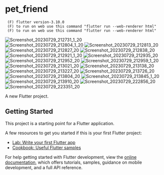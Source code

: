 # pet_friend
     (F) flutter version-3.10.0 
     (F) to run on web use this command "flutter run --web-renderer html"
     (F) to run on web use this command "flutter run --web-renderer html"

![Screenshot_20230729_212731_1_20](https://github.com/neamul-fahim/pet-friend/assets/102896638/cc40644f-adbb-48d7-b3eb-1937e0835f17) ![Screenshot_20230729_212804_1_20](https://github.com/neamul-fahim/pet-friend/assets/102896638/990053e7-ef9b-422d-b5d6-dc7b41ce12a1) ![Screenshot_20230729_212813_20](https://github.com/neamul-fahim/pet-friend/assets/102896638/c45adf6a-f881-45d4-ab70-a8035773b353) ![Screenshot_20230729_212827_20](https://github.com/neamul-fahim/pet-friend/assets/102896638/e1f36796-494e-40b6-a438-ef65d6855ed5) ![Screenshot_20230729_212838_20](https://github.com/neamul-fahim/pet-friend/assets/102896638/b075afc4-7273-4097-89b3-6bc863412451) ![Screenshot_20230729_212921_1_20](https://github.com/neamul-fahim/pet-friend/assets/102896638/c57a0dc3-6f9d-43e0-bdfb-5253c8a90609) ![Screenshot_20230729_212935_20](https://github.com/neamul-fahim/pet-friend/assets/102896638/1cd59766-2e3f-40c3-bd0f-fb93761af451) ![Screenshot_20230729_212952_20](https://github.com/neamul-fahim/pet-friend/assets/102896638/4e3a1c0f-20a6-45c8-8564-067d6721d059) ![Screenshot_20230729_212959_1_20](https://github.com/neamul-fahim/pet-friend/assets/102896638/5693a042-141a-43c3-a575-c7de02c7f66e) ![Screenshot_20230729_213021_20](https://github.com/neamul-fahim/pet-friend/assets/102896638/022a8078-7ad6-4cdc-97db-a5494ed74924) ![Screenshot_20230729_213138_20](https://github.com/neamul-fahim/pet-friend/assets/102896638/fe1ab55c-614c-47d7-888f-f6bce7cba238) ![Screenshot_20230729_213227_20](https://github.com/neamul-fahim/pet-friend/assets/102896638/837b9da6-97f9-43dd-8d48-b694995cfffc)  ![Screenshot_20230729_213726_20](https://github.com/neamul-fahim/pet-friend/assets/102896638/baa4738d-5cf0-4cb8-ba27-1d07b4180a54)  ![Screenshot_20230729_213804_20](https://github.com/neamul-fahim/pet-friend/assets/102896638/33ff35dc-a333-4569-a36c-19ce61040e3b) ![Screenshot_20230729_213845_1_20](https://github.com/neamul-fahim/pet-friend/assets/102896638/a9a31459-f6eb-4191-b103-05bf6a63a906) ![Screenshot_20230729_213910_20](https://github.com/neamul-fahim/pet-friend/assets/102896638/ccb8d536-1439-4210-8803-02a67865dcf5) ![Screenshot_20230729_222856_20](https://github.com/neamul-fahim/pet-friend/assets/102896638/e7232ec8-0a5d-4627-9a26-81bcc92dc312) ![Screenshot_20230729_223351_20](https://github.com/neamul-fahim/pet-friend/assets/102896638/8e56c6c6-55c1-4b0e-9877-3ca59764e09b)











A new Flutter project.

## Getting Started

This project is a starting point for a Flutter application.

A few resources to get you started if this is your first Flutter project:

- [Lab: Write your first Flutter app](https://docs.flutter.dev/get-started/codelab)
- [Cookbook: Useful Flutter samples](https://docs.flutter.dev/cookbook)

For help getting started with Flutter development, view the
[online documentation](https://docs.flutter.dev/), which offers tutorials,
samples, guidance on mobile development, and a full API reference.

